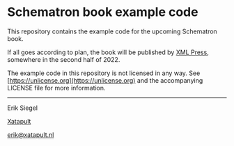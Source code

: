 # Schematron book example code

This repository contains the example code for the upcoming Schematron book.

If all goes according to plan, the book will be published by [XML Press](https://xmlpress.net/), somewhere in the second half of 2022.

The example code in this repository is not licensed in any way. See
[https://unlicense.org](https://unlicense.org) and the accompanying LICENSE file for more information.

----------

Erik Siegel

[Xatapult](http://www.xatapult.com)

[erik@xatapult.nl](mailto:erik@xatapult.nl)